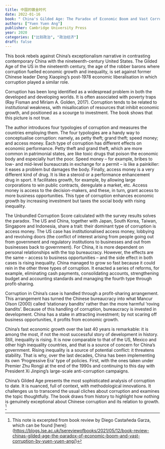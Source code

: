 ```yaml
---
title: 中国的镀金时代
date: 2022-01-16
book: " China's Gilded Age: The Paradox of Economic Boom and Vast Corruption"
authors: ["Yuen Yuen Ang"]
publisher: Cambridge University Press
year: 2020
categories: ["比较政治", "政治经济"]
draft: false
---
```


This book rebels against China’s exceptionalism narrative in contrasting contemporary China with the nineteenth-century United States. The Gilded Age of the US in the nineteenth century, the age of the robber barons where corruption fuelled economic growth and inequality, is set against former Chinese leader Deng Xiaoping’s post-1978 economic liberalisation in which corruption played a similar role.

Corruption has been long identified as a widespread problem in both the developed and developing worlds. It is often associated with poverty traps (Ray Fisman and Miriam A. Golden, 2017). Corruption tends to be related to institutional weakness, with misallocation of resources that inhibit economic growth, and positioned as a scourge to investment. The book shows that this picture is not true.

The author introduces four typologies of corruption and measures the countries employing them. The four typologies are a handy way to conceptualise corruption: namely, as petty theft; grand theft; speed money; and access money. Each type of corruption has different effects on economic performance. Petty theft and grand theft, which are more common in patrimonial states, are like toxic drugs that poison the economic body and especially hurt the poor. Speed money – for example, bribes to low- and mid-level bureaucrats in exchange for a permit – is like a painkiller: it eases a problem but damages the body. Finally, access money is a very different kind of drug. It is like a steroid or a performance enhancement drug in sport. It facilitates growth, for example, by allowing large corporations to win public contracts, deregulate a market, etc. Access money is access to the decision-makers, and these, in turn, grant access to more business opportunities. This type of corruption enhances economic growth by increasing investment but taxes the social body with rising inequality.

The Unbundled Corruption Score calculated with the survey results solves the paradox. The US and China, together with Japan, South Korea, Taiwan, Singapore and Indonesia, share a trait: their dominant type of corruption is access money. The US case has institutionalised access money, lobbying and revolving doors (the conflict of interest arising from people going out from government and regulatory institutions to businesses and out from businesses back to government). For China, it is more dependent on personal relationships with the top bureaucracy. However, the effects are the same – access to business opportunities – and the side effect in both cases is rising inequality. China managed to grow so fast because it could rein in the other three types of corruption. It enacted a series of reforms, for example, eliminating cash payments, consolidating accounts, strengthening budget and accounting standards and managing the fourth type through profit-sharing.

Corruption in China’s case is handled through a profit-sharing arrangement. This arrangement has turned the Chinese bureaucracy into what Mancur Olson (2000) called ‘stationary bandits’ rather than the more harmful ‘roving bandits’. Because of this handling of corruption, bureaucracy is invested in development. China has a stake in attracting investment; by not scaring off business opportunities, it profits from economic growth.

China’s fast economic growth over the last 40 years is remarkable: it is among the most, if not the most successful story of development in history. Still, inequality is rising. It is now comparable to that of the US, Mexico and other high inequality countries, and that is a source of concern for China’s government. Rising inequality is a source of potential conflict: it threatens stability. That is why, over the last decades, China has been implementing its own ‘Progressive Era’ type of policies. First, with the ones taken under Premier Zhu Rongji at the end of the 1990s and continuing to this day with President Xi Jinping’s large-scale anti-corruption campaigns.

China’s Gilded Age presents the most sophisticated analysis of corruption to date. It is nuanced, full of context, with methodological innovations. It challenges us to transcend the usual cliches about corruption and examines the topic thoughtfully. The book draws from history to highlight how nothing is genuinely exceptional about Chinese corruption and its relation to growth. [^1]

[^1]: This note is excerpted from book review by Diego Castañeda Garza,  which can be found [here]:(https://blogs.lse.ac.uk/lsereviewofbooks/2021/05/12/book-review-chinas-gilded-age-the-paradox-of-economic-boom-and-vast-corruption-by-yuen-yuen-ang/)